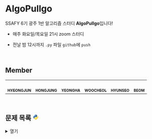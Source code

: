 

# AlgoPullgo

SSAFY 6기 광주 1반 알고리즘 스터디 **AlgoPullgo**입니다!

- 매주 화요일/목요일 21시 zoom 스터디

- 전날 밤 12시까지 `.py` 파일 `github`에 `push`

<br>

## Member

<table>
  <tr>
    <td align="center"><a href="https://github.com/kimhyeongjun95"><img src="https://avatars.githubusercontent.com/u/86656921?v=4" width="100px;" alt=""/><br /><sub><b>HYEONGJUN</b></sub></a><br /></td>
    <td align="center"><a href="https://github.com/hongjungkimm"><img src="https://avatars.githubusercontent.com/u/87457152?v=4" width="100px;" alt=""/><br /><sub><b>HONGJUNG</b></sub></a><br /></td>
    <td align="center"><a href="https://github.com/yeongsummer"><img src="https://avatars.githubusercontent.com/u/87457128?v=4" width="100px;" alt=""/><br /><sub><b>YEONGHA</b></sub></a><br /></td>
    <td align="center"><a href="https://github.com/woosteelz"><img src="https://avatars.githubusercontent.com/u/48507475?v=4" width="100px;" alt=""/><br /><sub><b>WOOCHEOL</b></sub></a><br /></td>
    <td align="center"><a href="https://github.com/hyunse0"><img src="https://avatars.githubusercontent.com/u/78924207?v=4" width="100px;" alt=""/><br /><sub><b>HYUNSEO</b></sub></a><br /></td>
    <td align="center"><a href="https://github.com/HeoBeom"><img src="https://avatars.githubusercontent.com/u/87457226?v=4" width="100px;" alt=""/><br /><sub><b>BEOM</b></sub></a><br /></td>
  </tr>
</table>

<br>

## 문제 목록 <img src="https://raw.githubusercontent.com/devicons/devicon/master/icons/python/python-original.svg" alt="python" width="20" height="20"/>
<details>
  <summary> 열기 </summary>

## 1주차

- 8/2
  - 백준 - [제로(10773)](https://www.acmicpc.net/problem/10773) 
  - 백준 - [스택(10828)](https://www.acmicpc.net/problem/10828)
  
- 8/5
  - 백준 - [균형잡힌 세상(4949)](https://www.acmicpc.net/problem/4949)
  - 백준 - [큐 2(18258)](https://www.acmicpc.net/problem/18258)

## 2주차

- 8/10
  - 백준 - [회전하는 큐(1021)](https://www.acmicpc.net/problem/1021)
  - 백준 - [문자열(1120)](https://www.acmicpc.net/problem/1120)

- 8/12
  - 백준 - [프린터 큐(1966)](https://www.acmicpc.net/problem/1966)
  - 백준 - [단어 뒤집기 2(17413)](https://www.acmicpc.net/problem/17413)

## 3주차

- 8/17
  - 백준 - [부분수열의 합 2(1208)](https://www.acmicpc.net/problem/1208)
  - 백준 - [나무 자르기(2805)](https://www.acmicpc.net/problem/2805)

- 8/19
  - 백준 - [잃어버린 괄호(1541)](https://www.acmicpc.net/problem/1541)
  - 백준 - [오큰수(17298)](https://www.acmicpc.net/problem/17298)

## 4주차

- 8/24
  - 백준 - [바이러스(2606)](https://www.acmicpc.net/problem/2606)
  - 백준 - [문자열 게임 2(20437)](https://www.acmicpc.net/problem/20437)

- 8/26
  - 백준 - [안전 영역(2468)](https://www.acmicpc.net/problem/2468)
  - 프로그래머스 - [4주차 위클리 챌린지(직업군 추천하기)](https://programmers.co.kr/learn/challenges)

## 5주차

- 8/31
  - 백준 - [경비원(2564)](https://www.acmicpc.net/problem/2564)
  - 백준 - [개미(10158)](https://www.acmicpc.net/problem/10158)

- 9/2
  - 백준 - [요세푸스 문제(1158)](https://www.acmicpc.net/problem/1158)
  - 백준 - [적록색약(10026)](https://www.acmicpc.net/problem/10026)

## 6주차

- 9/7
  - 백준 - [아기 상어(16236)](https://www.acmicpc.net/problem/16236)
  - 프로그래머스 - [키패드 누르기(2020 카카오 인턴십)](https://programmers.co.kr/learn/challenges)

- 9/9
  - 프로그래머스 월간 코드 챌린지 시즌 3 전원 참여

- 9/10
  - 백준 - [최대 힙(11279)](https://www.acmicpc.net/problem/11279)
  - 백준 - [평범한 배낭(12865)](https://www.acmicpc.net/problem/12865)

## 7주차

- 9/13
  - 백준 - [알고 스팟(1261)](https://www.acmicpc.net/problem/1261)
  - 백준 - [문자열 폭발(9935)](https://www.acmicpc.net/problem/9935)

- 9/15
  - 백준 - [말이 되고픈 원숭이(1600)](https://www.acmicpc.net/problem/1600)
  - 백준 - [에라토스테네스의 체(2960)](https://www.acmicpc.net/problem/2960)

## 8주차

- 9/23
  - 백준 - [소수&팰린드롬(1747)](https://www.acmicpc.net/problem/1747)
  - 백준 - [토마토(7569)](https://www.acmicpc.net/problem/7569)

- 9/26
  - 백준 - [트리의 부모 찾기(11725)](https://www.acmicpc.net/problem/11725)
  - 백준 - [연구소(14502)](https://www.acmicpc.net/problem/14502)

## 9주차

- 9/28
  - 백준 - [내리막 길(1520)](https://www.acmicpc.net/problem/1520)
  - 백준 - [치킨 배달(15686)](https://www.acmicpc.net/problem/15686)

- 9/30
  - 백준 - [단어 수학(1339)](https://www.acmicpc.net/problem/1339)
  - 백준 - [퇴사(14501)](https://www.acmicpc.net/problem/14501)
  
## 10주차

- 10/5
  - 백준 - [다리 놓기(1010)](https://www.acmicpc.net/problem/1010)
  - 백준 - [노드사이의 거리(1240)](https://www.acmicpc.net/problem/1240)

- 10/7
  - 백준 - [세 용액(2473)](https://www.acmicpc.net/problem/2473)
  - 백준 - [인구 이동(16234)](https://www.acmicpc.net/problem/16234)

## 11주차

- 10/12
  - 백준 - [로봇 청소기(14503)](https://www.acmicpc.net/problem/14503)
  - 백준 - [게리맨더링(17471)](https://www.acmicpc.net/problem/17471)

- 10/14
  - 백준 - [톱니바퀴(14891)](https://www.acmicpc.net/problem/14891)
  - 백준 - [파이프 옮기기1(17070)](https://www.acmicpc.net/problem/17070)

## 12주차

- 10/19
  - 백준 - [미세먼지 안녕!(17144)](https://www.acmicpc.net/problem/17144)
  - SWEA - [프로세서 연결하기(1767)](https://swexpertacademy.com/main/code/problem/problemDetail.do?contestProbId=AV4suNtaXFEDFAUf)

- 10/21
  - 백준 - [집합의 표현(1717)](https://www.acmicpc.net/problem/1717)
  - 백준 - [최소 스패닝 트리(1197)](https://www.acmicpc.net/problem/1197)

## 13주차

- 10/26
  - 백준 - [1로 만들기(1463)](https://www.acmicpc.net/problem/1463)
  - 백준 - [뱀(3190)](https://www.acmicpc.net/problem/3190)
  
- 10/28
  - 백준 - [줄어들지 않아(2688)](https://www.acmicpc.net/problem/2688)
  - 백준 - [마법사 상어와 토네이도(20057)](https://www.acmicpc.net/problem/20057)

## 14주차

  - 11/2
    - 백준 - [전화번호 목록(5052)](https://www.acmicpc.net/problem/5052)
    - 백준 - [빗물(14719)](https://www.acmicpc.net/problem/14719)
  
  - 11/4
    - 프로그래머스 - [문자열 압축(2020 카카오 블라인드 채용)](https://programmers.co.kr/learn/challenges)
    - 프로그래머스 - [타겟 넘버(깊이/너비 우선 탐색)](https://programmers.co.kr/learn/challenges)

## 15주차

  - 11/9 ~ 11/11 휴식 및 프로젝트 준비 기간

## 16주차

  - 11/16
    - 프로그래머스 - [전력망을 둘로 나누기(위클리 챌린지)](https://programmers.co.kr/learn/courses/30/lessons/86971)
    - 프로그래머스 - [수식최대화(2020 카카오 인턴십)](https://programmers.co.kr/learn/courses/30/lessons/67257)
  
  - 11/18
    - 프로그래머스 - [멀쩡한 사각형](https://programmers.co.kr/learn/courses/30/lessons/62048)
    - 프로그래머스 - [괄호 변환](https://programmers.co.kr/learn/courses/30/lessons/60058)

 ## 17주차

   - 11/23 ~ 11/25 휴식 및 프로젝트 준비 기간

 ## 18주차

  - 12/2
    - 백준 - [연산자 끼워넣기(14888)](https://www.acmicpc.net/problem/14888)
    - 프로그래머스 - [큰 수 만들기](https://programmers.co.kr/learn/courses/30/lessons/42883)

 ## 19주차

  - 12/7
    - 백준 - [내려가기(2096)](https://www.acmicpc.net/problem/2096)
    - 프로그래머스 - [불량 사용자(2019 카카오 인턴십)](https://programmers.co.kr/learn/courses/30/lessons/64064?language=python3)
  
  - 12/9
    - 프로그래머스 - [기능개발](https://programmers.co.kr/learn/courses/30/lessons/42586)
    - 프로그래머스 - [가장 먼 노드](https://programmers.co.kr/learn/courses/30/lessons/49189)

## 20주차
  - 12/14
    - 프로그래머스 - [행렬 테두리 회전하기(2021 Dev-Matching)](https://programmers.co.kr/learn/courses/30/lessons/77485)
    - 프로그래머스 - [튜플(2019 카카오 인턴십)](https://programmers.co.kr/learn/courses/30/lessons/64065)
  
  - 12/16
    - 프로그래머스 - [배달](https://programmers.co.kr/learn/courses/30/lessons/12978)
    - 프로그래머스 - [다단계 칫솔 판매(2021 Dev-Matching)](https://programmers.co.kr/learn/courses/30/lessons/77486)

## 21주차
  - 12/20
    - 프로그래머스 - [N으로 표현](https://programmers.co.kr/learn/courses/30/lessons/42895)
    - 프로그래머스 - [단어 변환](https://programmers.co.kr/learn/courses/30/lessons/43163)
  
  - 12/22
    - 프로그래머스 - [야근 지수](https://programmers.co.kr/learn/courses/30/lessons/12927)
    - 프로그래머스 - [피로도](https://programmers.co.kr/learn/courses/30/lessons/87946)

## 22주차
  - 12/27
    - 프로그래머스 - [디스크 컨트롤러](https://programmers.co.kr/learn/courses/30/lessons/42627)
    - 프로그래머스 - [표 편집(2021 카카오 인턴십)](https://programmers.co.kr/learn/courses/30/lessons/81303)

## 23주차
  - 1/4
    - 프로그래머스 - [보석 쇼핑(2020 카카오 인턴십)](https://programmers.co.kr/learn/courses/30/lessons/67258)
    - 프로그래머스 - [오픈 채팅방(2019 카카오 블라인드 채용)](https://programmers.co.kr/learn/courses/30/lessons/42888)
  
  - 1/6
    - 프로그래머스 - [숫자 문자열과 영단어(2021 카카오 인턴십)](https://programmers.co.kr/learn/courses/30/lessons/81301)
    - 프로그래머스 - [거리두기 확인(2021 카카오 인턴십)](https://programmers.co.kr/learn/courses/30/lessons/81302)

## 24주차
  - 1/11
    - 프로그래머스 - [자물쇠와 열쇠(2020 카카오 블라인드 채용)](https://programmers.co.kr/learn/courses/30/lessons/60059)
    - 프로그래머스 - [이중우선순위큐](https://programmers.co.kr/learn/courses/30/lessons/42628)
  
  - 1/13
    - 프로그래머스 - [합승 택시 요금(2021 카카오 블라인드 채용)](https://programmers.co.kr/learn/courses/30/lessons/72413)
    - 프로그래머스 - [외벽 점검(2020 카카오 블라인드 채용)](https://programmers.co.kr/learn/courses/30/lessons/60062)

  ## 25주차

- 1/18
  - 프로그래머스 - [가장 긴 팰린드롬](https://programmers.co.kr/learn/courses/30/lessons/12904)

</details>

